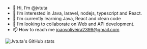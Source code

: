 - 👋 Hi, I’m @jvtuta
- 👀 I’m interested in Java, laravel, nodejs, typescript and React. 
- 🌱 I’m currently learning Java, React and clean code
- 💞️ I’m looking to collaborate on Web and API development.
- 📫 How to reach me joaovoliveira2399@gmail.com

<!---
jvtuta/jvtuta is a ✨ special ✨ repository because its `README.md` (this file) appears on your GitHub profile.
You can click the Preview link to take a look at your changes.
--->

![Jvtuta's GitHub stats](https://github-readme-stats-sigma-five.vercel.app/api?username=jvtuta&count_private=true&show_icons=true&theme=radical)


